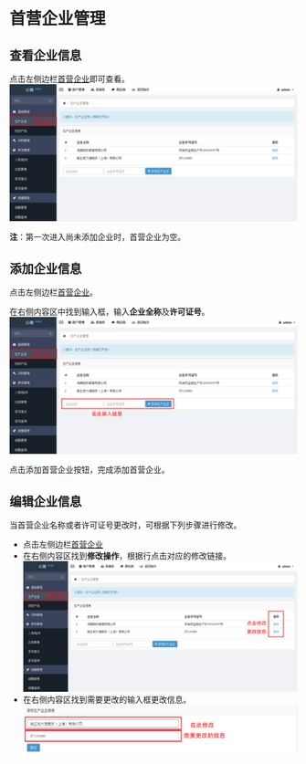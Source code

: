 # 首营企业管理

## 查看企业信息
点击左侧边栏[首营企业](https://58ee.top/factory)即可查看。
![查看企业信息](images/查看企业信息.png)

**注**：第一次进入尚未添加企业时，首营企业为空。

## 添加企业信息
点击左侧边栏[首营企业](https://58ee.top/factory)。

在右侧内容区中找到输入框，输入**企业全称**及**许可证号**。
![添加企业信息](images/添加企业信息.png)

点击添加首营企业按钮，完成添加首营企业。

## 编辑企业信息
当首营企业名称或者许可证号更改时，可根据下列步骤进行修改。

- 点击左侧边栏[首营企业](https://58ee.top/factory)
- 在右侧内容区找到**修改操作**，根据行点击对应的修改链接。
  ![修改企业信息0](images/修改企业信息0.png)
- 在右侧内容区找到需要更改的输入框更改信息。
  ![修改企业信息](images/修改企业信息.png)


